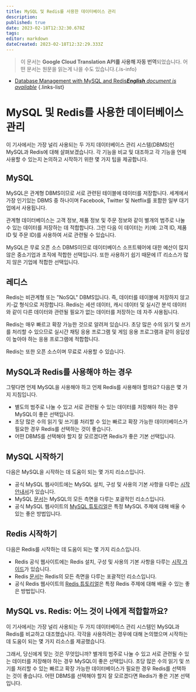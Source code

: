 ```yaml
---
title: MySQL 및 Redis를 사용한 데이터베이스 관리
description: 
published: true
date: 2023-02-18T12:32:30.678Z
tags: 
editor: markdown
dateCreated: 2023-02-18T12:32:29.333Z
---
```


> 이 문서는 **Google Cloud Translation API를 사용해 자동 번역**되었습니다.
어떤 문서는 원문을 읽는게 나을 수도 있습니다.{.is-info}



- [Database Management with MySQL and Redis***English** document is available*](/en/Knowledge-base/Backend/database-management-with-mysql-and-redis)
{.links-list}


# MySQL 및 Redis를 사용한 데이터베이스 관리

이 기사에서는 가장 널리 사용되는 두 가지 데이터베이스 관리 시스템(DBMS)인 MySQL과 Redis에 대해 살펴보겠습니다. 각 기능을 비교 및 대조하고 각 기능을 언제 사용할 수 있는지 논의하고 시작하기 위한 몇 가지 팁을 제공합니다.

## MySQL

MySQL은 관계형 DBMS이므로 서로 관련된 테이블에 데이터를 저장합니다. 세계에서 가장 인기있는 DBMS 중 하나이며 Facebook, Twitter 및 Netflix를 포함한 일부 대기업에서 사용됩니다.

관계형 데이터베이스는 고객 정보, 제품 정보 및 주문 정보와 같이 별개의 범주로 나눌 수 있는 데이터를 저장하는 데 적합합니다. 그런 다음 이 데이터는 키(예: 고객 ID, 제품 ID 및 주문 ID)를 사용하여 서로 관련될 수 있습니다.

MySQL은 무료 오픈 소스 DBMS이므로 데이터베이스 소프트웨어에 대한 예산이 많지 않은 중소기업과 조직에 적합한 선택입니다. 또한 사용하기 쉽기 때문에 IT 리소스가 많지 않은 기업에 적합한 선택입니다.

## 레디스

Redis는 비관계형 또는 "NoSQL" DBMS입니다. 즉, 데이터를 테이블에 저장하지 않고 키-값 형식으로 저장합니다. Redis는 세션 데이터, 캐시 데이터 및 실시간 분석 데이터와 같이 다른 데이터와 관련될 필요가 없는 데이터를 저장하는 데 자주 사용됩니다.

Redis는 매우 빠르고 확장 가능한 것으로 알려져 있습니다. 초당 많은 수의 읽기 및 쓰기를 처리할 수 있으므로 실시간 채팅 응용 프로그램 및 게임 응용 프로그램과 같이 응답성이 높아야 하는 응용 프로그램에 적합합니다.

Redis는 또한 오픈 소스이며 무료로 사용할 수 있습니다.

## MySQL과 Redis를 사용해야 하는 경우

그렇다면 언제 MySQL을 사용해야 하고 언제 Redis를 사용해야 할까요? 다음은 몇 가지 지침입니다.

- 별도의 범주로 나눌 수 있고 서로 관련될 수 있는 데이터를 저장해야 하는 경우 MySQL이 좋은 선택입니다.
- 초당 많은 수의 읽기 및 쓰기를 처리할 수 있는 빠르고 확장 가능한 데이터베이스가 필요한 경우 Redis를 선택하는 것이 좋습니다.
- 어떤 DBMS를 선택해야 할지 잘 모르겠다면 Redis가 좋은 기본 선택입니다.

## MySQL 시작하기

다음은 MySQL을 시작하는 데 도움이 되는 몇 가지 리소스입니다.

- 공식 MySQL 웹사이트에는 MySQL 설치, 구성 및 사용의 기본 사항을 다루는 [시작 안내서](https://dev.mysql.com/doc/mysql-getting-started/en/)가 있습니다.
- MySQL [문서](https://dev.mysql.com/doc/refman/8.0/en/)는 MySQL의 모든 측면을 다루는 포괄적인 리소스입니다.
- 공식 MySQL 웹사이트의 [MySQL 튜토리얼](https://dev.mysql.com/doc/mysql-tutorials/en/)은 특정 MySQL 주제에 대해 배울 수 있는 좋은 방법입니다.

## Redis 시작하기

다음은 Redis를 시작하는 데 도움이 되는 몇 가지 리소스입니다.

- Redis 공식 웹사이트에는 Redis 설치, 구성 및 사용의 기본 사항을 다루는 [시작 가이드](https://redis.io/topics/quickstart)가 있습니다.
- Redis [문서](https://redis.io/documentation)는 Redis의 모든 측면을 다루는 포괄적인 리소스입니다.
- 공식 Redis 웹사이트의 [Redis 튜토리얼](https://redis.io/topics/data-types-intro)은 특정 Redis 주제에 대해 배울 수 있는 좋은 방법입니다.

## MySQL vs. Redis: 어느 것이 나에게 적합할까요?

이 기사에서는 가장 널리 사용되는 두 가지 데이터베이스 관리 시스템인 MySQL과 Redis를 비교하고 대조했습니다. 각각을 사용하려는 경우에 대해 논의했으며 시작하는 데 도움이 되는 몇 가지 리소스를 제공했습니다.

그래서, 당신에게 맞는 것은 무엇입니까? 별개의 범주로 나눌 수 있고 서로 관련될 수 있는 데이터를 저장해야 하는 경우 MySQL이 좋은 선택입니다. 초당 많은 수의 읽기 및 쓰기를 처리할 수 있는 빠르고 확장 가능한 데이터베이스가 필요한 경우 Redis를 선택하는 것이 좋습니다. 어떤 DBMS를 선택해야 할지 잘 모르겠다면 Redis가 좋은 기본 선택입니다.